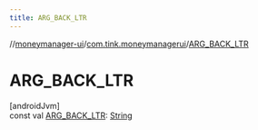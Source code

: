 ```yaml
---
title: ARG_BACK_LTR
---
```

//[moneymanager-ui](../../index.html)/[com.tink.moneymanagerui](index.html)/[ARG_BACK_LTR](-a-r-g_-b-a-c-k_-l-t-r.html)



# ARG_BACK_LTR



[androidJvm]\
const val [ARG_BACK_LTR](-a-r-g_-b-a-c-k_-l-t-r.html): [String](https://kotlinlang.org/api/latest/jvm/stdlib/kotlin/-string/index.html)




